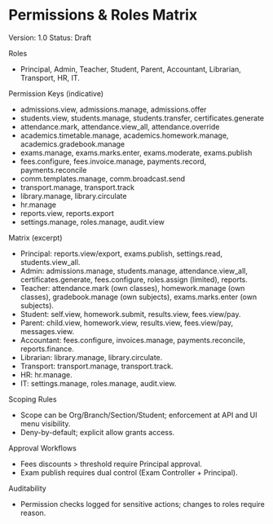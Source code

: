 # Permissions & Roles Matrix

Version: 1.0
Status: Draft

Roles
- Principal, Admin, Teacher, Student, Parent, Accountant, Librarian, Transport, HR, IT.

Permission Keys (indicative)
- admissions.view, admissions.manage, admissions.offer
- students.view, students.manage, students.transfer, certificates.generate
- attendance.mark, attendance.view_all, attendance.override
- academics.timetable.manage, academics.homework.manage, academics.gradebook.manage
- exams.manage, exams.marks.enter, exams.moderate, exams.publish
- fees.configure, fees.invoice.manage, payments.record, payments.reconcile
- comm.templates.manage, comm.broadcast.send
- transport.manage, transport.track
- library.manage, library.circulate
- hr.manage
- reports.view, reports.export
- settings.manage, roles.manage, audit.view

Matrix (excerpt)
- Principal: reports.view/export, exams.publish, settings.read, students.view_all.
- Admin: admissions.manage, students.manage, attendance.view_all, certificates.generate, fees.configure, roles.assign (limited), reports.
- Teacher: attendance.mark (own classes), homework.manage (own classes), gradebook.manage (own subjects), exams.marks.enter (own subjects).
- Student: self.view, homework.submit, results.view, fees.view/pay.
- Parent: child.view, homework.view, results.view, fees.view/pay, messages.view.
- Accountant: fees.configure, invoices.manage, payments.reconcile, reports.finance.
- Librarian: library.manage, library.circulate.
- Transport: transport.manage, transport.track.
- HR: hr.manage.
- IT: settings.manage, roles.manage, audit.view.

Scoping Rules
- Scope can be Org/Branch/Section/Student; enforcement at API and UI menu visibility.
- Deny-by-default; explicit allow grants access.

Approval Workflows
- Fees discounts > threshold require Principal approval.
- Exam publish requires dual control (Exam Controller + Principal).

Auditability
- Permission checks logged for sensitive actions; changes to roles require reason.


